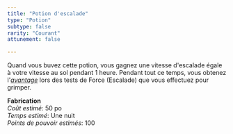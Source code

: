 ```yaml
---
title: "Potion d'escalade"
type: "Potion"
subtype: false
rarity: "Courant"
attunement: false

---
```

Quand vous buvez cette potion, vous gagnez une vitesse d'escalade égale à votre vitesse au sol pendant 1 heure. Pendant tout ce temps, vous obtenez l'[_avantage_](/utiliser-les-caracteristiques/#avantage-et-desavantage) lors des tests de Force (Escalade) que vous effectuez pour grimper.

**Fabrication**  
*Coût estimé*: 50 po    
*Temps estimé*: Une nuit   
*Points de pouvoir estimés*: 100     
